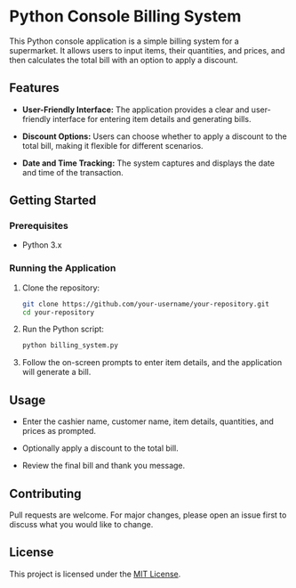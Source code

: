 # Python Console Billing System

This Python console application is a simple billing system for a supermarket. It allows users to input items, their quantities, and prices, and then calculates the total bill with an option to apply a discount.

## Features

- **User-Friendly Interface:** The application provides a clear and user-friendly interface for entering item details and generating bills.
  
- **Discount Options:** Users can choose whether to apply a discount to the total bill, making it flexible for different scenarios.

- **Date and Time Tracking:** The system captures and displays the date and time of the transaction.

## Getting Started

### Prerequisites

- Python 3.x

### Running the Application

1. Clone the repository:

    ```bash
    git clone https://github.com/your-username/your-repository.git
    cd your-repository
    ```

2. Run the Python script:

    ```bash
    python billing_system.py
    ```

3. Follow the on-screen prompts to enter item details, and the application will generate a bill.

## Usage

- Enter the cashier name, customer name, item details, quantities, and prices as prompted.

- Optionally apply a discount to the total bill.

- Review the final bill and thank you message.

## Contributing

Pull requests are welcome. For major changes, please open an issue first to discuss what you would like to change.

## License

This project is licensed under the [MIT License](LICENSE).

